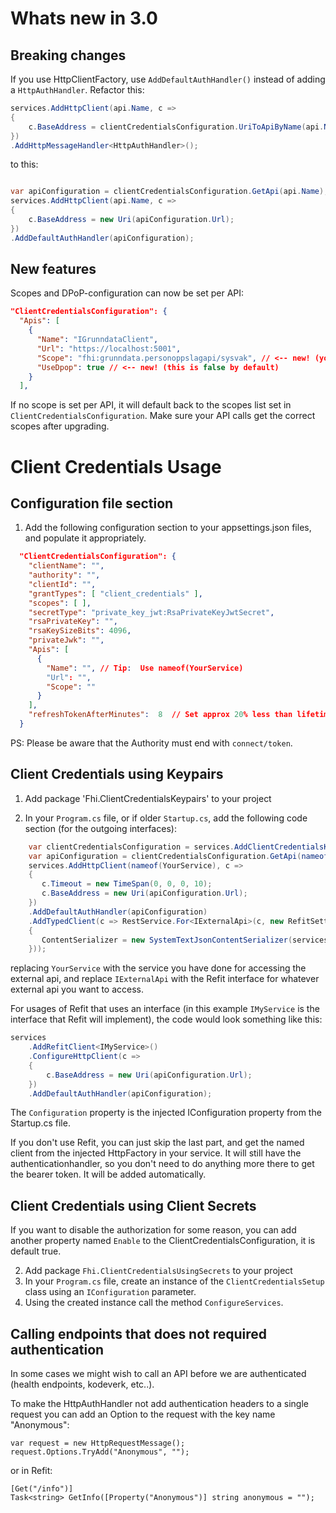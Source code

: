﻿# Whats new in 3.0

## Breaking changes

If you use HttpClientFactory, use `AddDefaultAuthHandler()` instead of adding a `HttpAuthHandler`. Refactor this:

```csharp
services.AddHttpClient(api.Name, c =>
{
    c.BaseAddress = clientCredentialsConfiguration.UriToApiByName(api.Name);
})
.AddHttpMessageHandler<HttpAuthHandler>();
```
to this:

```csharp

var apiConfiguration = clientCredentialsConfiguration.GetApi(api.Name);
services.AddHttpClient(api.Name, c =>
{
    c.BaseAddress = new Uri(apiConfiguration.Url);
})
.AddDefaultAuthHandler(apiConfiguration);
```

## New features

Scopes and DPoP-configuration can now be set per API:

```json
"ClientCredentialsConfiguration": {
  "Apis": [
    {
      "Name": "IGrunndataClient",
      "Url": "https://localhost:5001",
      "Scope": "fhi:grunndata.personoppslagapi/sysvak", // <-- new! (you might have had this here before, but it was never used)
      "UseDpop": true // <-- new! (this is false by default)
    }
  ],
```

If no scope is set per API, it will default back to the scopes list set in `ClientCredentialsConfiguration`. Make sure your API calls get the correct scopes after upgrading.

# Client Credentials Usage

## Configuration file section

1. Add the following configuration section to your appsettings.json files, and populate it appropriately.

```json
  "ClientCredentialsConfiguration": {
    "clientName": "",
    "authority": "",
    "clientId": "",
    "grantTypes": [ "client_credentials" ],
    "scopes": [ ],
    "secretType": "private_key_jwt:RsaPrivateKeyJwtSecret",
    "rsaPrivateKey": "",
    "rsaKeySizeBits": 4096,
    "privateJwk": "",
    "Apis": [
      {
        "Name": "", // Tip:  Use nameof(YourService)
        "Url": "",
        "Scope": ""
      }
    ],
    "refreshTokenAfterMinutes":  8  // Set approx 20% less than lifetime of access token
  }
```

PS:  Please be aware that the Authority must end with `connect/token`.  

## Client Credentials using Keypairs

1. Add package 'Fhi.ClientCredentialsKeypairs' to your project

2. In your `Program.cs` file, or if older `Startup.cs`, add the following code section (for the outgoing interfaces):

```cs
    var clientCredentialsConfiguration = services.AddClientCredentialsKeypairs(Configuration);
    var apiConfiguration = clientCredentialsConfiguration.GetApi(nameof(YourService));
    services.AddHttpClient(nameof(YourService), c =>
    {
       c.Timeout = new TimeSpan(0, 0, 0, 10);
       c.BaseAddress = new Uri(apiConfiguration.Url);
    })
    .AddDefaultAuthHandler(apiConfiguration)
    .AddTypedClient(c => RestService.For<IExternalApi>(c, new RefitSettings
    {
       ContentSerializer = new SystemTextJsonContentSerializer(services.DefaultJsonSerializationOptions())
    }));
```
replacing `YourService` with the service you have done for accessing the external api, and replace `IExternalApi` with the Refit interface for whatever external api you want to access.

For usages of Refit that uses an interface (in this example `IMyService` is the interface that Refit will implement), the code would look something like this:

```cs
services
    .AddRefitClient<IMyService>()
    .ConfigureHttpClient(c =>
    {
        c.BaseAddress = new Uri(apiConfiguration.Url);
    })
    .AddDefaultAuthHandler(apiConfiguration);
```

The `Configuration` property is the injected IConfiguration property from the Startup.cs file.

If you don't use Refit, you can just skip the last part, and get the named client from the injected HttpFactory in your service. It will still have the authenticationhandler, so you don't need to do anything more there to get the bearer token. It will be added automatically.




## Client Credentials using Client Secrets

If you want to disable the authorization for some reason, you can add another property named `Enable` to the ClientCredentialsConfiguration, it is default true.

2. Add package `Fhi.ClientCredentialsUsingSecrets` to your project
3. In your `Program.cs` file, create an instance of the `ClientCredentialsSetup` class using an `IConfiguration` parameter.
4. Using the created instance call the method `ConfigureServices`.

## Calling endpoints that does not required authentication

In some cases we might wish to call an API before we are authenticated (health endpoints, kodeverk, etc..).

To make the HttpAuthHandler not add authentication headers to a single request you can add an Option
to the request with the key name "Anonymous":

```
var request = new HttpRequestMessage();
request.Options.TryAdd("Anonymous", "");
```

or in Refit:

```
[Get("/info")]
Task<string> GetInfo([Property("Anonymous")] string anonymous = "");
```
